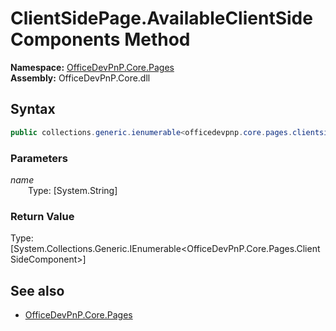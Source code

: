# ClientSidePage.AvailableClientSideComponents Method  
**Namespace:** [OfficeDevPnP.Core.Pages](OfficeDevPnP.Core.Pages.md)  
**Assembly:** OfficeDevPnP.Core.dll  
## Syntax
```C#
public collections.generic.ienumerable<officedevpnp.core.pages.clientsidecomponent> AvailableClientSideComponents(String name)
```
### Parameters
*name*  
&emsp;&emsp;Type: [System.String] 
&emsp;&emsp;  
  
### Return Value
Type: [System.Collections.Generic.IEnumerable<OfficeDevPnP.Core.Pages.ClientSideComponent>]  

## See also
- [OfficeDevPnP.Core.Pages](OfficeDevPnP.Core.Pages.md)
